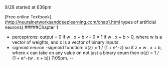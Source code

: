 9/28 started at 638pm


[Free online Textbook] (http://neuralnetworksanddeeplearning.com/chap1.html
types of artificial neurons)
#####Chapter 1
* perceptrons:
	output = 0 if w . x + b <= 0
		   = 1 if w . x + b > 0,
		   where w is a vector of weights,
		   and x is a vector of binary inputs
* sigmoid neuron
	-sigmoid function:
		σ(z) = 1 / (1 + e^-z)
		so if z = w . x + b, where x can take on any value on not just a binary enum
		then σ(z) = 1 / (1 + e^-(w . x + b))
7:05pm.
--
